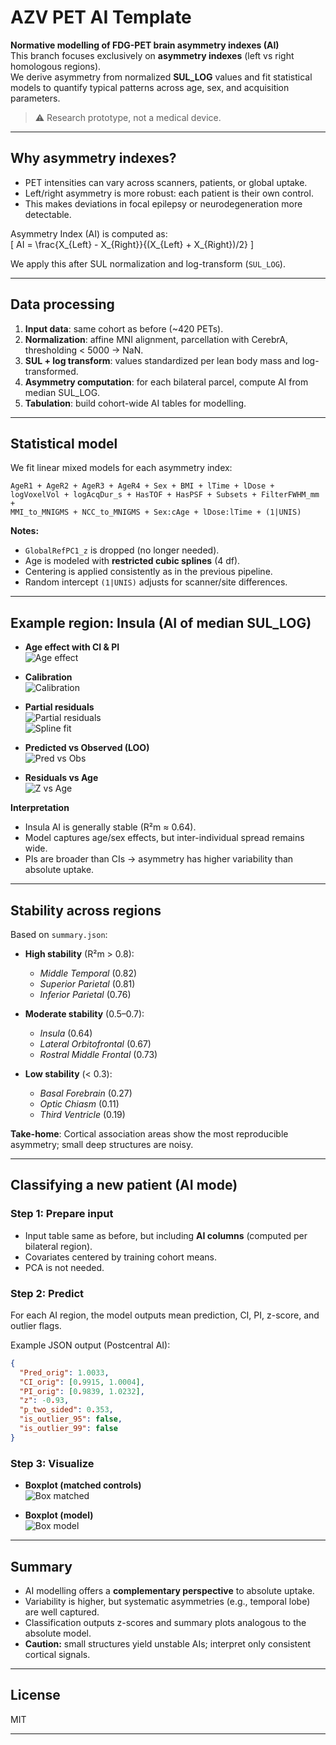 # AZV PET AI Template

**Normative modelling of FDG-PET brain asymmetry indexes (AI)**  
This branch focuses exclusively on **asymmetry indexes** (left vs right homologous regions).  
We derive asymmetry from normalized **SUL_LOG** values and fit statistical models to quantify typical patterns across age, sex, and acquisition parameters.

> ⚠️ Research prototype, not a medical device.

---

## Why asymmetry indexes?

- PET intensities can vary across scanners, patients, or global uptake.  
- Left/right asymmetry is more robust: each patient is their own control.  
- This makes deviations in focal epilepsy or neurodegeneration more detectable.  

Asymmetry Index (AI) is computed as:  
\[
AI = \frac{X_{Left} - X_{Right}}{(X_{Left} + X_{Right})/2}
\]

We apply this after SUL normalization and log-transform (`SUL_LOG`).

---

## Data processing

1. **Input data**: same cohort as before (~420 PETs).  
2. **Normalization**: affine MNI alignment, parcellation with CerebrA, thresholding < 5000 → NaN.  
3. **SUL + log transform**: values standardized per lean body mass and log-transformed.  
4. **Asymmetry computation**: for each bilateral parcel, compute AI from median SUL_LOG.  
5. **Tabulation**: build cohort-wide AI tables for modelling.

---

## Statistical model

We fit linear mixed models for each asymmetry index:

```
AgeR1 + AgeR2 + AgeR3 + AgeR4 + Sex + BMI + lTime + lDose +
logVoxelVol + logAcqDur_s + HasTOF + HasPSF + Subsets + FilterFWHM_mm +
MMI_to_MNIGMS + NCC_to_MNIGMS + Sex:cAge + lDose:lTime + (1|UNIS)
```

**Notes:**  
- `GlobalRefPC1_z` is dropped (no longer needed).  
- Age is modeled with **restricted cubic splines** (4 df).  
- Centering is applied consistently as in the previous pipeline.  
- Random intercept `(1|UNIS)` adjusts for scanner/site differences.

---

## Example region: Insula (AI of median SUL_LOG)

- **Age effect with CI & PI**  
  ![Age effect](docs/img/AI_Median_Insula_SUL_LOG_age_effect.png)

- **Calibration**  
  ![Calibration](docs/img/AI_Median_Insula_SUL_LOG_calibration.png)

- **Partial residuals**  
  ![Partial residuals](docs/img/AI_Median_Insula_SUL_LOG_partial_resid.png)  
  ![Spline fit](docs/img/AI_Median_Insula_SUL_LOG_partial_resid_fitted.png)

- **Predicted vs Observed (LOO)**  
  ![Pred vs Obs](docs/img/AI_Median_Insula_SUL_LOG_pred_vs_obs.png)

- **Residuals vs Age**  
  ![Z vs Age](docs/img/AI_Median_Insula_SUL_LOG_zscore_vs_age.png)

**Interpretation**  
- Insula AI is generally stable (R²m ≈ 0.64).  
- Model captures age/sex effects, but inter-individual spread remains wide.  
- PIs are broader than CIs → asymmetry has higher variability than absolute uptake.  

---

## Stability across regions

Based on `summary.json`:

- **High stability** (R²m > 0.8):  
  - *Middle Temporal* (0.82)  
  - *Superior Parietal* (0.81)  
  - *Inferior Parietal* (0.76)

- **Moderate stability** (0.5–0.7):  
  - *Insula* (0.64)  
  - *Lateral Orbitofrontal* (0.67)  
  - *Rostral Middle Frontal* (0.73)

- **Low stability** (< 0.3):  
  - *Basal Forebrain* (0.27)  
  - *Optic Chiasm* (0.11)  
  - *Third Ventricle* (0.19)

**Take-home**: Cortical association areas show the most reproducible asymmetry; small deep structures are noisy.

---

## Classifying a new patient (AI mode)

### Step 1: Prepare input
- Input table same as before, but including **AI columns** (computed per bilateral region).  
- Covariates centered by training cohort means.  
- PCA is not needed.

### Step 2: Predict
For each AI region, the model outputs mean prediction, CI, PI, z-score, and outlier flags.

Example JSON output (Postcentral AI):  
```json
{
  "Pred_orig": 1.0033,
  "CI_orig": [0.9915, 1.0004],
  "PI_orig": [0.9839, 1.0232],
  "z": -0.93,
  "p_two_sided": 0.353,
  "is_outlier_95": false,
  "is_outlier_99": false
}
```

### Step 3: Visualize

- **Boxplot (matched controls)**  
  ![Box matched](docs/img/AI_Median_Postcentral_SUL_LOG_box_matched.png)

- **Boxplot (model)**  
  ![Box model](docs/img/AI_Median_Postcentral_SUL_LOG_box_model.png)

---

## Summary

- AI modelling offers a **complementary perspective** to absolute uptake.  
- Variability is higher, but systematic asymmetries (e.g., temporal lobe) are well captured.  
- Classification outputs z-scores and summary plots analogous to the absolute model.  
- **Caution:** small structures yield unstable AIs; interpret only consistent cortical signals.

---

## License

MIT

---
